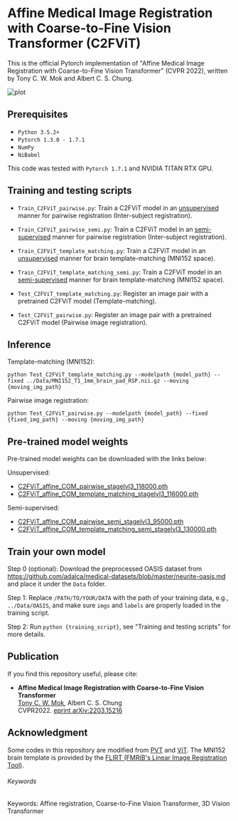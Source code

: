 # Affine Medical Image Registration with Coarse-to-Fine Vision Transformer (C2FViT)
This is the official Pytorch implementation of "Affine Medical Image Registration with Coarse-to-Fine Vision Transformer" (CVPR 2022), written by Tony C. W. Mok and Albert C. S. Chung.

![plot](./Figure/overview.png?raw=true)

## Prerequisites
- `Python 3.5.2+`
- `Pytorch 1.3.0 - 1.7.1`
- `NumPy`
- `NiBabel`

This code was tested with `Pytorch 1.7.1` and NVIDIA TITAN RTX GPU.

## Training and testing scripts
- `Train_C2FViT_pairwise.py`: Train a C2FViT model in an <u>unsupervised</u> manner for pairwise registration (Inter-subject registration).

- `Train_C2FViT_pairwise_semi.py`: Train a C2FViT model in an <u>semi-supervised</u> manner for pairwise registration (Inter-subject registration).

- `Train_C2FViT_template_matching.py`: Train a C2FViT model in an <u>unsupervised</u> manner for brain template-matching (MNI152 space).

- `Train_C2FViT_template_matching_semi.py`: Train a C2FViT model in an <u>semi-supervised</u> manner for brain template-matching (MNI152 space).

- `Test_C2FViT_template_matching.py`: Register an image pair with a pretrained C2FViT model (Template-matching).

- `Test_C2FViT_pairwise.py`: Register an image pair with a pretrained C2FViT model (Pairwise image registration).


## Inference
Template-matching (MNI152):

`python Test_C2FViT_template_matching.py --modelpath {model_path} --fixed ../Data/MNI152_T1_1mm_brain_pad_RSP.nii.gz --moving {moving_img_path}
`

Pairwise image registration:

`python Test_C2FViT_pairwise.py --modelpath {model_path} --fixed {fixed_img_path} --moving {moving_img_path}`


## Pre-trained model weights
Pre-trained model weights can be downloaded with the links below:

Unsupervised:
- [C2FViT_affine_COM_pairwise_stagelvl3_118000.pth](https://drive.google.com/file/d/1CQvyx96YBor9D7TWvvqHs6fuiJl-Jfay/view?usp=sharing)
- [C2FViT_affine_COM_template_matching_stagelvl3_116000.pth](https://drive.google.com/file/d/1uIItkfByyDYtxVxsjems_1HATRzcVCWX/view?usp=sharing)

Semi-supervised:
- [C2FViT_affine_COM_pairwise_semi_stagelvl3_95000.pth](https://drive.google.com/file/d/1T5JvXa3dCkFoFXNe5k7m3TDVn9AJv2_H/view?usp=sharing)
- [C2FViT_affine_COM_template_matching_semi_stagelvl3_130000.pth](https://drive.google.com/file/d/1bfh_jVOK5Ip2bBuTpCPYlQGFCMWpG_cb/view?usp=sharing)

## Train your own model
Step 0 (optional): Download the preprocessed OASIS dataset from https://github.com/adalca/medical-datasets/blob/master/neurite-oasis.md and place it under the `Data` folder.

Step 1: Replace `/PATH/TO/YOUR/DATA` with the path of your training data, e.g., `../Data/OASIS`, and make sure `imgs` and `labels` are properly loaded in the training script.

Step 2: Run `python {training_script}`, see "Training and testing scripts" for more details.

## Publication
If you find this repository useful, please cite:
- **Affine Medical Image Registration with Coarse-to-Fine Vision Transformer**  
[Tony C. W. Mok](https://cwmok.github.io/ "Tony C. W. Mok"), Albert C. S. Chung  
CVPR2022. [eprint arXiv:2203.15216](https://arxiv.org/abs/2203.15216)


## Acknowledgment
Some codes in this repository are modified from [PVT](https://github.com/whai362/PVT) and [ViT](https://github.com/lucidrains/vit-pytorch).
The MNI152 brain template is provided by the [FLIRT (FMRIB's Linear Image Registration Tool)](https://fsl.fmrib.ox.ac.uk/fsl/fslwiki/FLIRT#Template_Images).

###### Keywords
Keywords: Affine registration, Coarse-to-Fine Vision Transformer, 3D Vision Transformer